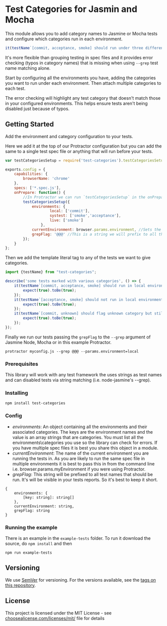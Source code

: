 # Test Categories for Jasmin and Mocha

This module allows you to add category names to Jasmine or Mocha tests and configure which categories run in each environment.

```javascript
it(testName`[commit, acceptance, smoke] should run under three different categories`)
```

It's more flexible than grouping testing in spec files and it provides error checking (typos in category names) 
that is missing when using `--grep` test name matching alone.

Start by configuring all the environments you have, adding the categories you want to run under each environment.
 Then attach multiple categories to each test.
 
The error checking will highlight any test category that doesn't match those in your configured environments.
 This helps ensure tests aren't being disabled just because of typos. 

## Getting Started

Add the environment and category configuration to your tests. 

Here we add it at the top of our Protractor configuration but you can add the same to a single test spec file or anything that will run before your tests.

```javascript
var testCategoriesSetup = require('test-categories').testCategoriesSetup;

exports.config = {
    capabilities: {
        browserName: 'chrome'
    },
    specs: ['*.spec.js'],
    onPrepare: function() {
        //In Protractor we can run `testCategoriesSetup` in the onPrepare
        testCategoriesSetup({
            environments: {
                    local: ['commit'],
                    systest: ['smoke','acceptance'],
                    live: ['smoke']
                },
            currentEnvironment: browser.params.environment, //Sets the current environment via Protractor's params
            grepFlag: '@@@' //This is a string we will prefix to all the tests we want to run
        });
    }
};
```

Then we add the template literal tag to any of the tests we want to give categories.
```javascript
import {testName} from "test-categories";

describe('some tests marked with various categories', () => {
    it(testName`[commit, acceptance, smoke] should run in local environment`, () => {
        expect(true).toBe(true);
    });
    it(testName`[acceptance, smoke] should not run in local environment`, () => {
        expect(true).toBe(true);
    });
    it(testName`[commit, unknown] should flag unknown category but still run in local environment`, () => {
        expect(true).toBe(true);
    });
});
``` 

Finally we run our tests passing the `grepFlag` to the `--grep` argument of Jasmine Node, Mocha or in this example Protractor.
```shell script
protractor myconfig.js --grep @@@ --params.environment=local
```

### Prerequisites

This library will work with any test framework the uses strings as test names and can disabled tests via string matching (i.e. node-jasmine's --grep).

### Installing

```
npm install test-categories
```

### Config
- *environments*: An object containing all the environments and their associated categories.
 The keys are the environment names and the value is an array strings that are categories. 
 You must list all the environments\categories you use so the library can check for errors.
 If you have multiple spec files it is best you share this object in a module. 
- *currentEnvironment*: The name of the current environment you are running the tests in.
 As you are likely to run the same spec file in multiple environments it is best to pass this in from the command line
 i.e. browser.params.myEnvironment if you were using Protractor.
- *grepFlag*: This string will be prefixed to all test names that should be run. It's will be visible in your tests reports.
 So it's best to keep it short.
```
{
    environments: {
        [key: string]: string[]
    },
    currentEnvironment: string,
    grepFlag: string
}
```

### Running the example

There is an example in the `example-tests` folder. To run it download the source, do `npm install` and then 

```shell script
npm run example-tests
```

## Versioning

We use [SemVer](http://semver.org/) for versioning. For the versions available, see the [tags on this repository](https://github.com/moefinley/test-categories/tags). 

## License

This project is licensed under the MIT License - see [choosealicense.com/licenses/mit/](https://choosealicense.com/licenses/mit/) file for details
